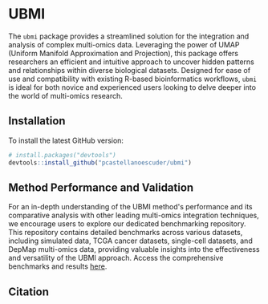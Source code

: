 
# UBMI

The `ubmi` package provides a streamlined solution for the integration and analysis of complex multi-omics data. Leveraging the power of UMAP (Uniform Manifold Approximation and Projection), this package offers researchers an efficient and intuitive approach to uncover hidden patterns and relationships within diverse biological datasets. Designed for ease of use and compatibility with existing R-based bioinformatics workflows, `ubmi` is ideal for both novice and experienced users looking to delve deeper into the world of multi-omics research.  

## Installation

To install the latest GitHub version:

``` r
# install.packages("devtools")
devtools::install_github("pcastellanoescuder/ubmi")
```

## Method Performance and Validation

For an in-depth understanding of the UBMI method's performance and its comparative analysis with other leading multi-omics integration techniques, we encourage users to explore our dedicated benchmarking repository. This repository contains detailed benchmarks across various datasets, including simulated data, TCGA cancer datasets, single-cell datasets, and DepMap multi-omics data, providing valuable insights into the effectiveness and versatility of the UBMI approach. Access the comprehensive benchmarks and results [here](https://github.com/pcastellanoescuder/umap_multiomics_integration).

## Citation